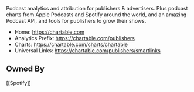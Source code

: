 Podcast analytics and attribution for publishers & advertisers. Plus podcast charts from Apple Podcasts and Spotify around the world, and an amazing Podcast API, and tools for publishers to grow their shows.

* Home: https://chartable.com
* Analytics Prefix: https://chartable.com/publishers
* Charts: https://chartable.com/charts/chartable
* Universal Links: https://chartable.com/publishers/smartlinks
## Owned By
[[Spotify]]
